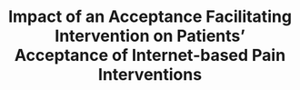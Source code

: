 --- 
abstract: '' 
authors: 
 - H Baumeister
 -  H Seifferth
 -  J Lin
 -  L Nowoczin
 -  M Lüking
 -  admin
doi: '' 
featured: false 
publication: '*The Clinical journal of pain*, 86' 
publication_short: '' 
publishDate: '2015-01-01' 
title: 'Impact of an Acceptance Facilitating Intervention on Patients’ Acceptance of Internet-based Pain Interventions' 
url_code: '' 
url_dataset: '' 
url_pdf: '' 
url_poster: '' 
url_project: '' 
url_slides: '' 
url_source: '' 
url_video: '' 
---